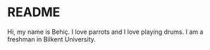 # README
Hi, my name is Behiç. I love parrots and I love playing drums.  I am a freshman in Bilkent University.
